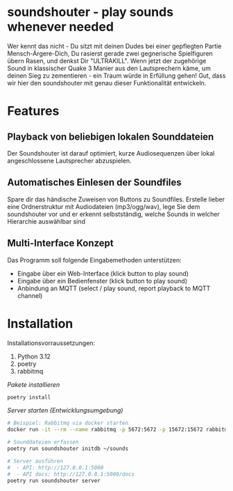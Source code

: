 # soundshouter - play sounds whenever needed

Wer kennt das nicht - Du sitzt mit deinen Dudes bei einer gepflegten Partie Mensch-Ärgere-Dich, Du rasierst gerade zwei gegnerische Spielfiguren übern Rasen, und denkst Dir "ULTRAKILL". Wenn jetzt der zugehörige Sound in klassischer Quake 3 Manier aus den Lautsprechern käme, um deinen Sieg zu zementieren - ein Traum würde in Erfüllung gehen! Gut, dass wir hier den soundshouter mit genau dieser Funktionalität entwickeln. 

# Features

## Playback von beliebigen lokalen Sounddateien 

Der Soundshouter ist darauf optimiert, kurze Audiosequenzen über lokal angeschlossene Lautsprecher abzuspielen. 

## Automatisches Einlesen der Soundfiles

Spare dir das händische Zuweisen von Buttons zu Soundfiles. Erstelle lieber eine Ordnerstruktur mit Audiodateien (mp3/ogg/wav), lege Sie dem soundshouter vor und er erkennt selbstständig, welche Sounds in welcher Hierarchie auswählbar sind

## Multi-Interface Konzept

Das Programm soll folgende Eingabemethoden unterstützen:
* Eingabe über ein Web-Interface (klick button to play sound)
* Eingabe über ein Bedienfenster (klick button to play sound)
* Anbindung an MQTT (select / play sound, report playback to MQTT channel)

# Installation
Installationsvorraussetzungen:
1. Python 3.12
2. poetry
3. rabbitmq

*Pakete installieren*
```bash
poetry install
```

*Server starten (Entwicklungsumgebung)*
```bash
# Beispiel: Rabbitmq via docker starten
docker run -it --rm --name rabbitmq -p 5672:5672 -p 15672:15672 rabbitmq:3.12-management

# Sounddateien erfassen
poetry run soundshouter initdb ~/sounds

# Server ausführen
#  - API: http://127.0.0.1:5000
#  - API docs: http://127.0.0.1:5000/docs
poetry run soundshouter server
```



